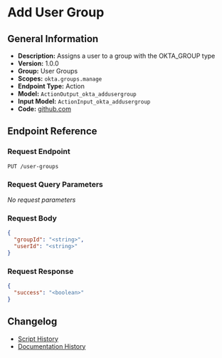 <!-- BEGIN GENERATED CONTENT -->
# Add User Group

## General Information

- **Description:** Assigns a user to a group with the OKTA_GROUP type
- **Version:** 1.0.0
- **Group:** User Groups
- **Scopes:** `okta.groups.manage`
- **Endpoint Type:** Action
- **Model:** `ActionOutput_okta_addusergroup`
- **Input Model:** `ActionInput_okta_addusergroup`
- **Code:** [github.com](https://github.com/NangoHQ/integration-templates/tree/main/integrations/okta/actions/add-user-group.ts)


## Endpoint Reference

### Request Endpoint

`PUT /user-groups`

### Request Query Parameters

_No request parameters_

### Request Body

```json
{
  "groupId": "<string>",
  "userId": "<string>"
}
```

### Request Response

```json
{
  "success": "<boolean>"
}
```

## Changelog

- [Script History](https://github.com/NangoHQ/integration-templates/commits/main/integrations/okta/actions/add-user-group.ts)
- [Documentation History](https://github.com/NangoHQ/integration-templates/commits/main/integrations/okta/actions/add-user-group.md)

<!-- END  GENERATED CONTENT -->

